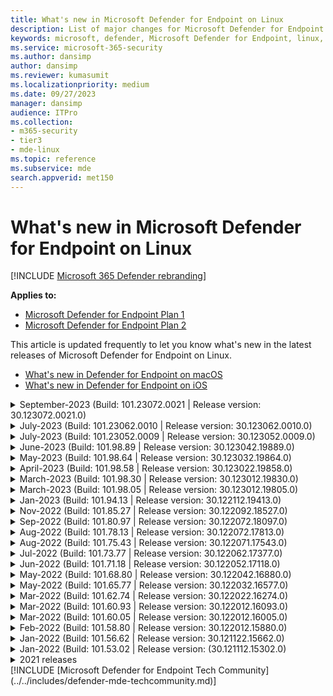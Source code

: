```yaml
---
title: What's new in Microsoft Defender for Endpoint on Linux
description: List of major changes for Microsoft Defender for Endpoint on Linux.
keywords: microsoft, defender, Microsoft Defender for Endpoint, linux, whatsnew, release
ms.service: microsoft-365-security
ms.author: dansimp
author: dansimp
ms.reviewer: kumasumit
ms.localizationpriority: medium
ms.date: 09/27/2023
manager: dansimp
audience: ITPro
ms.collection:
- m365-security
- tier3
- mde-linux
ms.topic: reference
ms.subservice: mde
search.appverid: met150
---
```


# What's new in Microsoft Defender for Endpoint on Linux

[!INCLUDE [Microsoft 365 Defender rebranding](../../includes/microsoft-defender.md)]

**Applies to:**

- [Microsoft Defender for Endpoint Plan 1](https://go.microsoft.com/fwlink/p/?linkid=2154037)
- [Microsoft Defender for Endpoint Plan 2](https://go.microsoft.com/fwlink/p/?linkid=2154037)

This article is updated frequently to let you know what's new in the latest releases of Microsoft Defender for Endpoint on Linux.

- [What's new in Defender for Endpoint on macOS](mac-whatsnew.md)
- [What's new in Defender for Endpoint on iOS](ios-whatsnew.md)

<details>
	<summary> September-2023 (Build: 101.23072.0021 | Release version: 30.123072.0021.0)</summary>

## September-2023 Build: 101.23072.0021 | Release version: 30.123072.0021.0

&ensp;Released: **September 11,2023**<br/>
&ensp;Published: **September 11,2023**<br/>
&ensp;Build: **101.23072.0021**<br/>
&ensp;Release version: **30.123072.0021.0**<br/>
&ensp;Engine version: **1.1.20100.7**<br/>
&ensp;Signature version: **1.385.1648.0**<br/>

**What's new**

- There are multiple fixes and new changes in this release
	- In mde_installer.sh v0.6.3, users can use the `--channel` argument to provide the channel of the configured repository during cleanup. For example, `sudo ./mde_installer --clean --channel prod`
	- The Network Extension can now be reset by administrators using `mdatp network-protection reset`.
	- Other performance improvements
	- Bug Fixes

**Known issues**

- While upgrading from mdatp version `101.75.43` or `101.78.13`, you might encounter a kernel hang. Run the following commands before attempting to upgrade to version `101.98.05`. For more information, see [System hang due to blocked tasks in fanotify code](https://access.redhat.com/solutions/2838901).

There are two ways to mitigate this upgrade issue:

1. Use your package manager to uninstall the `101.75.43` or `101.78.13` mdatp version.

Example:
```bash
sudo apt purge mdatp
sudo apt-get install mdatp
```

2. As an alternative you can follow the instructions to [uninstall](/microsoft-365/security/defender-endpoint/linux-resources#uninstall), then [install](/microsoft-365/security/defender-endpoint/linux-install-manually#application-installation) the latest version of the package.

If you don't want to uninstall mdatp, you can disable rtp and mdatp in sequence before upgrading.
Some customers (<1%) experience issues with this method.

 ```bash
sudo mdatp config real-time-protection --value=disabled
sudo systemctl disable mdatp
```
</details>

<details>
	<summary> July-2023 (Build: 101.23062.0010 | Release version: 30.123062.0010.0)</summary>

## July-2023 Build: 101.23062.0010 | Release version: 30.123062.0010.0

&ensp;Released: **July 26,2023**<br/>
&ensp;Published: **July 26,2023**<br/>
&ensp;Build: **101.23062.0010**<br/>
&ensp;Release version: **30.123062.0010.0**<br/>
&ensp;Engine version: **1.1.20100.7**<br/>
&ensp;Signature version: **1.385.1648.0**<br/>

**What's new**

- There are multiple fixes and new changes in this release
	- If a proxy is set for Defender for Endpoint, then it's visible in the `mdatp health` command output
	- With this release we provided two options in mdatp diagnostic hot-event-sources:
        1. Files
        2. Executables
	- Network Protection: Connections that are blocked by Network Protection and have the block overridden by users are now correctly reported to Microsoft 365 Defender
	- Improved logging in Network Protection block and audit events for debugging
- Other fixes and improvements
    - From this version, enforcementLevel are in passive mode by default giving admins more control over where they want 'RTP on' within their estate
    - This change only applies to fresh MDE deployments, for example, servers where Defender for Endpoint is being deployed for the first time. In update scenarios, servers that have Defender for Endpoint deployed with RTP ON, continue operating with RTP ON even post update to version 101.23062.0010

- Bug Fixes
    - RPM database corruption issue in Defender Vulnerability Management baseline has been fixed
- Other performance improvements

**Known issues**

- While upgrading from mdatp version `101.75.43` or `101.78.13`, you might encounter a kernel hang. Run the following commands before attempting to upgrade to version `101.98.05`. For more information, see [System hang due to blocked tasks in fanotify code](https://access.redhat.com/solutions/2838901).

There are two ways to mitigate this upgrade issue:

1. Use your package manager to uninstall the `101.75.43` or `101.78.13` mdatp version.

Example:
```bash
sudo apt purge mdatp
sudo apt-get install mdatp
```

2. As an alternative you can follow the instructions to [uninstall](/microsoft-365/security/defender-endpoint/linux-resources#uninstall), then [install](/microsoft-365/security/defender-endpoint/linux-install-manually#application-installation) the latest version of the package.

If you don't want to uninstall mdatp, you can disable rtp and mdatp in sequence before upgrading.
Some customers (<1%) experience issues with this method.

 ```bash
sudo mdatp config real-time-protection --value=disabled
sudo systemctl disable mdatp
```
</details>

<details>
	<summary> July-2023 (Build: 101.23052.0009 | Release version: 30.123052.0009.0)</summary>

## July-2023 Build: 101.23052.0009 | Release version: 30.123052.0009.0

&ensp;Released: **July 10,2023**<br/>
&ensp;Published: **July 10,2023**<br/>
&ensp;Build: **101.23052.0009**<br/>
&ensp;Release version: **30.123052.0009.0**<br/>
&ensp;Engine version: **1.1.20100.7**<br/>
&ensp;Signature version: **1.385.1648.0**<br/>

**What's new**

- There are multiple fixes and new changes in this release
  	- The build version schema is updated from this release. While the major version number remains same as 101, the minor version number now has five digits followed by four digit patch number that is, `101.xxxxx.yyy`
  	- Improved Network Protection memory consumption under stress
 	- Updated the engine version to `1.1.20300.5` and signature version to `1.391.2837.0`.
	- Bug fixes.

**Known issues**

- While upgrading from mdatp version `101.75.43` or `101.78.13`, you might encounter a kernel hang. Run the following commands before attempting to upgrade to version `101.98.05`. For more information, see [System hang due to blocked tasks in fanotify code](https://access.redhat.com/solutions/2838901).

There are two ways to mitigate this upgrade issue:

1. Use your package manager to uninstall the `101.75.43` or `101.78.13` mdatp version.

Example:
```bash
sudo apt purge mdatp
sudo apt-get install mdatp
```

2. As an alternative you can follow the instructions to [uninstall](/microsoft-365/security/defender-endpoint/linux-resources#uninstall), then [install](/microsoft-365/security/defender-endpoint/linux-install-manually#application-installation) the latest version of the package.

If you don't want to uninstall mdatp, you can disable rtp and mdatp in sequence before upgrading.
Some customers (<1%) experience issues with this method.

 ```bash
sudo mdatp config real-time-protection --value=disabled
sudo systemctl disable mdatp
```
</details>

<details>
	<summary> June-2023 (Build: 101.98.89 | Release version: 30.123042.19889.0)</summary>

## June-2023 Build: 101.98.89 | Release version: 30.123042.19889.0

&ensp;Released: **June 12,2023**<br/>
&ensp;Published: **June 12, 2023**<br/>
&ensp;Build: **101.98.89**<br/>
&ensp;Release version: **30.123042.19889.0**<br/>
&ensp;Engine version: **1.1.20100.7**<br/>
&ensp;Signature version: **1.385.1648.0**<br/>

**What's new**

- There are multiple fixes and new changes in this release 
	- Improved Network Protection Proxy handling.
	- In Passive mode, Defender for Endpoint no longer scans when Definition update happens.
	- Devices continue to be protected even after Defender for Endpoint agent has expired. We recommend upgrading the Defender for Endpoint Linux agent to the latest available version to receive bug fixes, features and performance improvements.
	- Removed semanage package dependency.
	- Engine Update to `1.1.20100.7` and Signatures Ver: `1.385.1648.0`.
	- Bug fixes.

**Known issues**

- While upgrading from mdatp version `101.75.43` or `101.78.13`, you might encounter a kernel hang. Run the following commands before attempting to upgrade to version `101.98.05`. For more information, see [System hang due to blocked tasks in fanotify code](https://access.redhat.com/solutions/2838901).

There are two ways to mitigate this upgrade issue:

1. Use your package manager to uninstall the `101.75.43` or `101.78.13` mdatp version.

Example:
```bash
sudo apt purge mdatp
sudo apt-get install mdatp
```

2. As an alternative you can follow the instructions to [uninstall](/microsoft-365/security/defender-endpoint/linux-resources#uninstall), then [install](/microsoft-365/security/defender-endpoint/linux-install-manually#application-installation) the latest version of the package.

If you don't want to uninstall mdatp, you can disable rtp and mdatp in sequence before upgrading. 
Some customers (<1%) experience issues with this method. 

 ```bash
sudo mdatp config real-time-protection --value=disabled
sudo systemctl disable mdatp
```
</details>

<details>
	<summary> May-2023 (Build: 101.98.64 | Release version: 30.123032.19864.0)</summary>

## May-2023 Build: 101.98.64 | Release version: 30.123032.19864.0

&ensp;Released: **May 3,2023**<br/>
&ensp;Published: **May 3, 2023**<br/>
&ensp;Build: **101.98.64**<br/>
&ensp;Release version: **30.123032.19864.0**<br/>
&ensp;Engine version: **1.1.20100.6**<br/>
&ensp;Signature version: **1.385.68.0**<br/>

**What's new**

- There are multiple fixes and new changes in this release 
	- Health message improvements to capture details about auditd failures.
	- Improvements to handle augenrules, which was causing installation failure.
	- Periodic memory cleanup in engine process.
	- Fix for memory issue in mdatp audisp plugin.
	- Handled missing plugin directory path during installation.
	- When conflicting application is using blocking fanotify, with default configuration mdatp health shows unhealthy. This is now fixed.
	- Support for ICMP traffic inspection in BM.
	- Engine Update to `1.1.20100.6` and Signatures Ver: `1.385.68.0`.
	- Bug fixes.

**Known issues**

- While upgrading from mdatp version `101.75.43` or `101.78.13`, you might encounter a kernel hang. Run the following commands before attempting to upgrade to version `101.98.05`. For more information, see [System hang due to blocked tasks in fanotify code](https://access.redhat.com/solutions/2838901).

There are two ways to mitigate this upgrade issue:

1. Use your package manager to uninstall the `101.75.43` or `101.78.13` mdatp version.

Example:
```bash
sudo apt purge mdatp
sudo apt-get install mdatp
```

2. As an alternative you can follow the instructions to [uninstall](/microsoft-365/security/defender-endpoint/linux-resources#uninstall), then [install](/microsoft-365/security/defender-endpoint/linux-install-manually#application-installation) the latest version of the package.

If you don't want to uninstall mdatp, you can disable rtp and mdatp in sequence before upgrading. 
Caution: Some customers (<1%) experience issues with this method. 

 ```bash
sudo mdatp config real-time-protection --value=disabled
sudo systemctl disable mdatp
```
</details>

<details>
	<summary> April-2023 (Build: 101.98.58 | Release version: 30.123022.19858.0)</summary>

## April-2023 Build: 101.98.58 | Release version: 30.123022.19858.0

&ensp;Released: **April 20,2023**<br/>
&ensp;Published: **April 20, 2023**<br/>
&ensp;Build: **101.98.58**<br/>
&ensp;Release version: **30.123022.19858.0**<br/>
&ensp;Engine version: **1.1.20000.2**<br/>
&ensp;Signature version: **1.381.3067.0**<br/>

**What's new**

- There are multiple fixes and new changes in this release 
	- Logging and error reporting improvements for auditd.
	- Handle failure in reload of auditd configuration.
	- Handling for empty auditd rule files during MDE install.
	- Engine Update to `1.1.20000.2` and Signatures Ver: `1.381.3067.0`.
	- Addressed a health issue in mdatp that occurs due to selinux denials.
	- Bug fixes.

**Known issues**

- While upgrading mdatp to version `101.94.13` or later, you may notice that health is false, with health_issues as "no active supplementary event provider". This may happen due to misconfigured/conflicting auditd rules on existing machines. To mitigate the issue, the auditd rules on the existing machines need to be fixed. The following commands can help you to identify such auditd rules (commands need to be run as super user). Take a backup of following file: /etc/audit/rules.d/audit.rules as these steps are only to identify failures.

```bash
echo -c >> /etc/audit/rules.d/audit.rules
augenrules --load
```

- While upgrading from mdatp version `101.75.43` or `101.78.13`, you could encounter a kernel hang. Run the following commands before attempting to upgrade to version `101.98.05`. For more information, see [System hang due to blocked tasks in fanotify code](https://access.redhat.com/solutions/2838901).

There are two ways to mitigate this upgrade issue:

1. Use your package manager to uninstall the `101.75.43` or `101.78.13` mdatp version.
	
Example:
```bash
sudo apt purge mdatp
sudo apt-get install mdatp
```
	
2. As an alternative you can follow the instructions to [uninstall](/microsoft-365/security/defender-endpoint/linux-resources#uninstall), then [install](/microsoft-365/security/defender-endpoint/linux-install-manually#application-installation) the latest version of the package.

If you don't want to uninstall mdatp, you can disable rtp and mdatp in sequence before upgrading. 
Caution: Some customers (<1%) experience issues with this method. 

 ```bash
sudo mdatp config real-time-protection --value=disabled
sudo systemctl disable mdatp
```
</details>

<details>
	<summary> March-2023 (Build: 101.98.30 | Release version: 30.123012.19830.0)</summary>

## March-2023 Build: 101.98.30 | Release version: 30.123012.19830.0

&ensp;Released: **March , 20,2023**<br/>
&ensp;Published: **March 20, 2023**<br/>
&ensp;Build: **101.98.30**<br/>
&ensp;Release version: **30.123012.19830.0**<br/>
&ensp;Engine version: **1.1.19900.2**<br/>
&ensp;Signature version: **1.379.1299.0**<br/>
	
**What's new**
- This new release is build over March 2023 release (`101.98.05``) with a fix for Live response commands failing for one of our customers. There's no change for other customers and upgrade is optional. 
	
**Known issues**

- With mdatp version 101.98.30 you might see a health false issue in some of the cases, because SELinux rules aren't defined for certain scenarios. The health warning could look something like this:

*found SELinux denials within last one day. If the MDATP is recently installed, clear the existing audit logs or wait for a day for this issue to autoresolve. Use command: \"sudo ausearch -i -c 'mdatp_audisp_pl' | grep \"type=AVC\" | grep \" denied\" to find details*

The issue could be mitigated by running the following commands.

```
sudo ausearch -c 'mdatp_audisp_pl' --raw | sudo audit2allow -M my-mdatpaudisppl_v1
sudo semodule -i my-mdatpaudisppl_v1.pp
```

Here, my-mdatpaudisppl_v1 represents the policy module name. After you run the commands, either wait for 24 hours or clear/archive the audit logs. The audit logs could be archived by running the following command

```
sudo service auditd stop
sudo systemctl stop mdatp
cd /var/log/audit
sudo gzip audit.*
sudo service auditd start
sudo systemctl start mdatp
mdatp health
```

In case the issue reappears with some different denials. We need to run the mitigation again with a different module name (for example, my-mdatpaudisppl_v2).

</details>

<details>
	<summary> March-2023 (Build: 101.98.05 | Release version: 30.123012.19805.0)</summary>

## March-2023 (Build: 101.98.05 | Release version: 30.123012.19805.0)

&ensp;Released: **March , 08,2023**<br/>
&ensp;Published: **March 08, 2023**<br/>
&ensp;Build: **101.98.05**<br/>
&ensp;Release version: **30.123012.19805.0**<br/>
&ensp;Engine version: **1.1.19900.2**<br/>
&ensp;Signature version: **1.379.1299.0**<br/>

**What's new**

- There are multiple fixes and new changes in this release 
	- Improved Data Completeness for Network Connection events.
	- Improved Data Collection capabilities for file ownership/permissions changes
	- seManage in part of the package, to that seLinux policies can be configured in different distro (fixed).
	- Bug fix 
		- Improved enterprise daemon stability.
		- AuditD stop path clean-up: 
		- Improve the stability of mdatp stop flow.
	- Added new field to wdavstate to keep track of platform update time.
	- Stability improvements to parsing Defender for Endpoint onboarding blob.
	- Scan doesn't proceed if a valid license isn't present (fixed)
	- Added performance tracing option to xPlatClientAnalyzer, with tracing enabled mdatp process dumps the flow in all_process.zip file that can be used for analysis of performance issues.
	- Added support in Defender for Endpoint for the following RHEL-6 kernel versions:
		- `2.6.32-754.43.1.el6.x86_64`
		- `2.6.32-754.49.1.el6.x86_64`
	- Other fixes
	
**Known issues**

- While upgrading mdatp to version 101.94.13, you may notice that health is false, with health_issues as "no active supplementary event provider". This may happen due to misconfigured/conflicting auditd rules on existing machines. To mitigate the issue, the auditd rules on the existing machines need to be fixed. The following steps can help you to identify such auditd rules (these commands need to be run as super user). Make sure to back up following file: `/etc/audit/rules.d/audit.rules`` as these steps are only to identify failures.


```bash
echo -c >> /etc/audit/rules.d/audit.rules
augenrules --load
```

- While upgrading from mdatp version `101.75.43` or `101.78.13`, you might encounter a kernel hang. Run the following commands before attempting to upgrade to version `101.98.05`. For more information, see [System hang due to blocked tasks in fanotify code](https://access.redhat.com/solutions/2838901)

There are two ways to mitigate the problem in upgrading.

Use your package manager to uninstall the `101.75.43` or `101.78.13` mdatp version.
Example:
```bash
sudo apt purge mdatp
sudo apt-get install mdatp
```
	
As an alternative, you can follow the instructions to [uninstall](/microsoft-365/security/defender-endpoint/linux-resources#uninstall), then [install](/microsoft-365/security/defender-endpoint/linux-install-manually#application-installation) the latest version of the package.

In case you don't want to uninstall mdatp you can disable rtp and mdatp in sequence before upgrade. 
Caution: Some customers(<1%) are experiencing issues with this method. 

 ```bash
sudo mdatp config real-time-protection --value=disabled
sudo systemctl disable mdatp
```
</details>

	
<details>
  <summary>Jan-2023 (Build: 101.94.13 | Release version: 30.122112.19413.0)</summary>

## Jan-2023 (Build: 101.94.13 | Release version: 30.122112.19413.0)

&ensp;Released: **January 10, 2023**<br/>
&ensp;Published: **January 10, 2023**<br/>
&ensp;Build: **101.94.13**<br/>
&ensp;Release version: **30.122112.19413.0**<br/>
&ensp;Engine version: **1.1.19700.3**<br/>
&ensp;Signature version: **1.377.550.0**<br/>

**What's new**

- There are multiple fixes and new changes in this release
  - Skip quarantine of threats in passive mode by default.
  - New config, nonExecMountPolicy, can now be used to specify behavior of RTP on mount point marked as noexec.
  - New config, unmonitoredFilesystems, can be used to unmonitor certain filesystems.
  - Improved performance under high load and in speed test scenarios.
  - Fixes an issue with accessing SMB shares behind Cisco AnyConnect VPN connections.
  - Fixes an issue with Network Protection and SMB.
  - lttng performance tracing support.
  - TVM, eBPF, auditd, telemetry and mdatp cli improvements.
  - mdatp health now reports behavior_monitoring
  - Other fixes.

**Known issues**

- While upgrading mdatp to version `101.94.13`, you may notice that health is false, with health_issues as "no active supplementary event provider". This may happen due to misconfigured/conflicting auditd rules on existing machines. To mitigate the issue, the auditd rules on the existing machines need to be fixed. The following steps can help you to identify such auditd rules (these commands need to be run as super user). Take a backup of following file: `/etc/audit/rules.d/audit.rules` as these steps are only to identify failures.

```bash
echo -c >> /etc/audit/rules.d/audit.rules
augenrules --load
```

- While upgrading from mdatp version `101.75.43` or `101.78.13`, you might encounter a kernel hang. Run the following commands before attempting to upgrade to version 101.94.13. For more information, see [System hang due to blocked tasks in fanotify code](https://access.redhat.com/solutions/2838901)

There are two ways to mitigate the problem in upgrading.

Use your package manager to uninstall the `101.75.43` or `101.78.13` mdatp version.

Example:

```bash
sudo apt purge mdatp
sudo apt-get install mdatp
```

As an alternative to the above, you can follow the instructions to [uninstall](/microsoft-365/security/defender-endpoint/linux-resources#uninstall), then [install](/microsoft-365/security/defender-endpoint/linux-install-manually#application-installation) the latest version of the package.

In case you don't want to uninstall mdatp you can disable rtp and mdatp in sequence before upgrade.
Caution: Some customers(<1%) are experiencing issues with this method.

 ```bash
sudo mdatp config real-time-protection --value=disabled
sudo systemctl disable mdatp
```

</details>

<details>
  <summary>Nov-2022 (Build: 101.85.27 | Release version: 30.122092.18527.0)</summary>

## Nov-2022 (Build: 101.85.27 | Release version: 30.122092.18527.0)

&ensp;Released: **November 02, 2022**<br/>
&ensp;Published: **November 02, 2022**<br/>
&ensp;Build: **101.85.27**<br/>
&ensp;Release version: **30.122092.18527.0**<br/>
&ensp;Engine version: **1.1.19500.2**<br/>
&ensp;Signature version: **1.371.1369.0**<br/>

**What's new**

- There are multiple fixes and new changes in this release
  - V2 engine is default with this release and V1 engine bits are removed for enhanced security.
  - V2 engine support configuration path for AV definitions. (mdatp definition set path)
  - Removed external packages dependencies from MDE package. Removed dependencies are libatomic1, libselinux, libseccomp, libfuse, and libuuid
  - In case crash collection is disabled by configuration, crash monitoring process isn't launched.
  - Performance fixes to optimally use system events for AV capabilities.
  - Stability improvement when restarting mdatp and load epsext issues.
  - Other fixes

**Known issues**

- While upgrading from mdatp version `101.75.43` or `101.78.13`, you might encounter a kernel hang. Run the following commands before attempting to upgrade to version 101.85.21. For more information, see [System hang due to blocked tasks in fanotify code](https://access.redhat.com/solutions/2838901)

There are two ways to mitigate the problem in upgrading.

Use your package manager to uninstall the `101.75.43` or `101.78.13` mdatp version.

Example:

```bash
sudo apt purge mdatp
sudo apt-get install mdatp
```

As an alternative approach, follow the instructions to [uninstall](/microsoft-365/security/defender-endpoint/linux-resources#uninstall), then [install](/microsoft-365/security/defender-endpoint/linux-install-manually#application-installation) the latest version of the package.

In case you don't want to uninstall mdatp you can disable rtp and mdatp in sequence before upgrade.
Caution: Some customers(<1%) are experiencing issues with this method.

 ```bash
sudo mdatp config real-time-protection --value=disabled
sudo systemctl disable mdatp
```

</details>

<details>
  <summary>Sep-2022 (Build: 101.80.97 | Release version: 30.122072.18097.0)</summary>

## Sep-2022 (Build: 101.80.97 | Release version: 30.122072.18097.0)

&ensp;Released: **September 14, 2022**<br/>
&ensp;Published: **September 14, 2022**<br/>
&ensp;Build: **101.80.97**<br/>
&ensp;Release version: **30.122072.18097.0**<br/>
&ensp;Engine version: **1.1.19300.3**<br/>
&ensp;Signature version: **1.369.395.0**<br/>

**What's new**

- Fixes a kernel hang observed on select customer workloads running mdatp version `101.75.43`. After RCA, this was attributed to a race condition while releasing the ownership of a sensor file descriptor. The race condition was exposed due to a recent product change in the shutdown path. Customers on newer Kernel versions (5.1+) aren't impacted by this issue. For more information, see [System hang due to blocked tasks in fanotify code](https://access.redhat.com/solutions/2838901).

**Known issues**

- When upgrading from mdatp version `101.75.43` or `101.78.13`, you might encounter a kernel hang. Run the following commands before attempting to upgrade to version `101.80.97`. This action should prevent the issue from occurring.

```
sudo mdatp config real-time-protection --value=disabled
sudo systemctl disable mdatp
```

After executing the commands, use your package manager to perform the upgrade.

As an alternative approach, follow the instructions to [uninstall](/microsoft-365/security/defender-endpoint/linux-resources#uninstall), then [install](/microsoft-365/security/defender-endpoint/linux-install-manually#application-installation) the latest version of the package.
</br>

<br/><br/>
</details>

<details>
   <summary>Aug-2022 (Build: 101.78.13 | Release version: 30.122072.17813.0)</summary>

## Aug-2022 (Build: 101.78.13 | Release version: 30.122072.17813.0)

 &ensp;Released: **August 24, 2022**<br/>
 &ensp;Published: **August 24, 2022**<br/>
 &ensp;Build: **101.78.13**<br/>
 &ensp;Release version: **30.122072.17813.0**<br/>
 &ensp;Engine version: **1.1.19300.3**<br/>
 &ensp;Signature version: **1.369.395.0**<br/>

 **What's new**

 - Rolled back due to reliability issues

 </br>

 <br/><br/>
 </details>

<details>
  <summary>Aug-2022 (Build: 101.75.43 | Release version: 30.122071.17543.0)</summary>

## Aug-2022 (Build: 101.75.43 | Release version: 30.122071.17543.0)

&ensp;Released: **August 2, 2022**<br/>
&ensp;Published: **August 2, 2022**<br/>
&ensp;Build: **101.75.43**<br/>
&ensp;Release version: **30.122071.17543.0**<br/>
&ensp;Engine version: **1.1.19300.3**<br/>
&ensp;Signature version: **1.369.395.0**<br/>

**What's new**

- Added support for Red Hat Enterprise Linux version 9.0
- Added a new field in the output of `mdatp health` that can be used to query the enforcement level of the network protection feature. The new field is called `network_protection_enforcement_level` and can take one of the following values: `audit`, `block`, or `disabled`.
- Addressed a product bug where multiple detections of the same content could lead to duplicate entries in the threat history
- Addressed an issue where one of the processes spawned by the product (`mdatp_audisp_plugin`) was sometimes not properly terminated when the service was stopped
- Other bug fixes
</br>

<br/><br/>
</details>

<details>
  <summary>Jul-2022 (Build: 101.73.77 | Release version: 30.122062.17377.0)</summary>

## Jul-2022 (Build: 101.73.77 | Release version: 30.122062.17377.0)

&ensp;Released: **July 21, 2022**<br/>
&ensp;Published: **July 21, 2022**<br/>
&ensp;Build: **101.73.77**<br/>
&ensp;Release version: **30.122062.17377.0**<br/>
&ensp;Engine version: **1.1.19200.3**<br/>
&ensp;Signature version: **1.367.1011.0**<br/>

**What's new**

- Added an option to [configure file hash computation](linux-preferences.md#configure-file-hash-computation-feature)
- From this build onwards, the product has the new anti-malware engine by default
- Performance improvements for file copy operations
- Bug fixes
</br>

<br/><br/>
</details>

<details>
  <summary>Jun-2022 (Build: 101.71.18 | Release version: 30.122052.17118.0)</summary>

&ensp;Released: **June 24, 2022**<br/>
&ensp;Published: **June 24, 2022**<br/>
&ensp;Build: **101.71.18**<br/>
&ensp;Release version: **30.122052.17118.0**<br/>

**What's new**

- Fix to support definitions storage in nonstandard locations (outside of /var) for v2 definition updates
- Fixed an issue in the product sensor used on RHEL 6 that could lead to an OS hang
- `mdatp connectivity test` was extended with an extra URL that the product requires to function correctly. The new URL is [https://go.microsoft.com/fwlink/?linkid=2144709](https://go.microsoft.com/fwlink/?linkid=2144709).
- Up until now, the product log level wasn't persisted between product restarts. Beginning with this version, there's a new command-line tool switch that persists the log level. The new command is `mdatp log level persist --level <level>`.
- Removed the dependency on `python` from the product installation package
- Performance improvements for file copy operations and processing of network events originating from `auditd`
- Bug fixes
</br>

<br/><br/>
</details>

<details>
  <summary>May-2022 (Build: 101.68.80 | Release version: 30.122042.16880.0)</summary>

## May-2022 (Build: 101.68.80 | Release version: 30.122042.16880.0)

&ensp;Released: **May 23, 2022**<br/>
&ensp;Published: **May 23, 2022**<br/>
&ensp;Build: **101.68.80**<br/>
&ensp;Release version: **30.122042.16880.0**<br/>

**What's new**

- Added support for kernel version `2.6.32-754.47.1.el6.x86_64` when running on RHEL 6
- On RHEL 6, product can now be installed on devices running Unbreakable Enterprise Kernel (UEK)
- Fixed an issue where the process name was sometimes incorrectly displayed as `unknown` when running `mdatp diagnostic real-time-protection-statistics`
- Fixed a bug where the product sometimes was incorrectly detecting files inside the quarantine folder
- Fixed an issue where the `mdatp` command-line tool wasn't working when `/opt` was mounted as a soft-link
- Performance improvements & bug fixes
</br>

<br/><br/>
</details>

<details>
<summary>May-2022 (Build: 101.65.77 | Release version: 30.122032.16577.0)</summary>

## May-2022 (Build: 101.65.77 | Release version: 30.122032.16577.0)

&ensp;Released: **May 2, 2022**<br/>
&ensp;Published: **May 2, 2022**<br/>
&ensp;Build: **101.65.77**<br/>
&ensp;Release version: **30.122032.16577.0**<br/>

**What's new**

- Improved the `conflicting_applications` field in `mdatp health` to show only the most recent 10 processes and also to include the process names. This makes it easier to identify which processes are potentially conflicting with Microsoft Defender for Endpoint for Linux.
- Bug fixes

<br/><br/>
</details><details>
<summary>Mar-2022 (Build: 101.62.74 | Release version: 30.122022.16274.0)</summary>

&ensp;Released: **Mar 24, 2022**<br/>
&ensp;Published: **Mar 24, 2022**<br/>
&ensp;Build: **101.62.74**<br/>
&ensp;Release version: **30.122022.16274.0**<br/>

**What's new**

- Addressed an issue where the product would incorrectly block access to files greater than 2 GB in size when running on older kernel versions
- Bug fixes

<br/><br/>
</details><details>
<summary>Mar-2022 (Build: 101.60.93 | Release version: 30.122012.16093.0)</summary>

## Mar-2022 (Build: 101.60.93 | Release version: 30.122012.16093.0)

&ensp;Released: **Mar 9, 2022**<br/>
&ensp;Published: **Mar 9, 2022**<br/>
&ensp;Build: **101.60.93**<br/>
&ensp;Release version: **30.122012.16093.0**<br/>

**What's new**

- This version contains a security update for [CVE-2022-23278](https://msrc-blog.microsoft.com/2022/03/08/guidance-for-cve-2022-23278-spoofing-in-microsoft-defender-for-endpoint/)

<br/><br/>
</details><details>
<summary>Mar-2022 (Build: 101.60.05 | Release version: 30.122012.16005.0)</summary>

&ensp;Released: **Mar 3, 2022**<br/>
&ensp;Published: **Mar 3, 2022**<br/>
&ensp;Build: **101.60.05**<br/>
&ensp;Release version: **30.122012.16005.0**<br/>

**What's new**

- Added support for kernel version 2.6.32-754.43.1.el6.x86_64 for RHEL 6.10
- Bug fixes

<br/><br/>
</details><details>
<summary>Feb-2022 (Build: 101.58.80 | Release version: 30.122012.15880.0)</summary>

## Feb-2022 (Build: 101.58.80 | Release version: 30.122012.15880.0)

&ensp;Released: **Feb 20, 2022**<br/>
&ensp;Published: **Feb 20, 2022**<br/>
&ensp;Build: **101.58.80**<br/>
&ensp;Release version: **30.122012.15880.0**<br/>

**What's new**

- The command-line tool now supports restoring quarantined files to a location other than the one where the file was originally detected. This can be done through `mdatp threat quarantine restore --id [threat-id] --path [destination-folder]`.
- Beginning with this version, network protection for Linux can be evaluated on demand
- Bug fixes

<br/><br/>
</details><details>
<summary>Jan-2022 (Build: 101.56.62 | Release version: 30.121122.15662.0)</summary>

## Jan-2022 (Build: 101.56.62 | Release version: 30.121122.15662.0)

&ensp;Released: **Jan 26, 2022**<br/>
&ensp;Published: **Jan 26, 2022**<br/>
&ensp;Build: **101.56.62**<br/>
&ensp;Release version: **30.121122.15662.0**<br/>

**What's new**

- Fixed a product crash introduced in 101.53.02 and that has impacted multiple customers

<br/><br/>
</details><details>
<summary>Jan-2022 (Build: 101.53.02 | Release version: (30.121112.15302.0)</summary>

&ensp;Released: **Jan 8, 2022**<br/>
&ensp;Published: **Jan 8, 2022**<br/>
&ensp;Build: **101.53.02**<br/>
&ensp;Release version: **30.121112.15302.0**<br/>

**What's new**

- Performance improvements & bug fixes

</details>

<details><summary> 2021 releases</summary>
  <details><summary>(Build: 101.52.57 | Release version: 30.121092.15257.0)</summary>

  <p><b>
  Build: 101.52.57 <br>
  Release version: 30.121092.15257.0</b></p>

  <p><b> What's new </b></p>

   - Added a capability to detect vulnerable log4j jars in use by Java applications. The machine is periodically inspected for running Java processes with loaded log4j jars. The information is reported to the Microsoft Defender for Endpoint backend and is exposed in the Vulnerability Management area of the portal.

   </details>

  <details><summary>(Build: 101.47.76  | Release version: 30.121092.14776.0)</summary>

  <p><b>
  Build: 101.47.76 <br>
  Release version: 30.121092.14776.0</b></p>

  <p><b>What's new</b></p>

   - Added a new switch to the command-line tool to control whether archives are scanned during on-demand scans. This can be configured through mdatp config scan-archives --value [enabled/disabled]. By default, this setting is set to enabled.

   - Bug fixes

   </details>

   <details><summary>(Build: 101.45.13 | Release version: 30.121082.14513.0)</summary>

  <p>
  Build: <b>101.45.13 </b>  <br>
  Release version:<b> 30.121082.14513.0 </b></p>

  <p><b>What's new</b></p>

  - Beginning with this version, we're bringing Microsoft Defender for Endpoint support to the following distros:

    - RHEL6.7-6.10 and CentOS6.7-6.10 versions.
    - Amazon Linux 2
    - Fedora 33 or higher

  - Bug fixes

   </details>

   <details><summary>(Build: 101.45.00 | Release version: 30.121072.14500.0)</summary>

   <p>
   Build:<b> 101.45.00</b> <br>
   Release version: <b>30.121072.14500.0</b></p>

   <p><b>What's new</b></p>

  - Added new switches to the command-line tool:
    - Control degree of parallelism for on-demand scans. This can be configured through `mdatp config maximum-on-demand-scan-threads --value [number-between-1-and-64]`. By default, a degree of parallelism of `2` is used.
    - Control whether scans after security intelligence updates are enabled or disabled. This can be configured through `mdatp config scan-after-definition-update --value [enabled/disabled]`. By default, this setting is set to `enabled`.
  - Changing the product log level now requires elevation
  - Bug fixes

   </details>

   <details><summary>(Build: 101.39.98 | Release version: 30.121062.13998.0)</summary>

   <p>
   Build: <b>101.39.98 </b><br>
   Release version: <b>30.121062.13998.0</b></p>

   <p><b>What's new</b></p>

  - Performance improvements & bug fixes

   </details>

   <details><summary>(Build: 101.34.27 | Release version: 30.121052.13427.0)</summary>

   <p>
   Build:<b> 101.34.27</b> <br>
   Release version: <b>30.121052.13427.0</b></p>

   <p><b>What's new</b></p>

   - Performance improvements & bug fixes

   </details>

   <details><summary>(Build: 101.29.64 | Release version: 30.121042.12964.0)</summary>

   <p>
   Build:<b> 101.29.64 </b><br>
   Release version:<b> 30.121042.12964.0</b></p>

   <p><b>What's new</b></p>

   - Beginning with this version, threats detected during on-demand antivirus scans triggered through the command-line client are automatically remediated. Threats detected during scans triggered through the user interface still require manual action.
   - `mdatp diagnostic real-time-protection-statistics` now supports two more switches:
     - `--sort`: sorts the output descending by total number of files scanned
     - `--top N`: displays the top N results (only works if `--sort` is also specified)
   - Performance improvements & bug fixes

   </details>

   <details><summary>(Build: 101.25.72 | Release version: 30.121022.12563.0)</summary>

   <p>
   Build:<b> 101.25.72</b> <br>
   Release version: <b>30.121022.12563.0</b></p>

   <p><b>What's new</b></p>

   - Microsoft Defender for Endpoint on Linux is now available in preview for US Government customers. For more information, see [Microsoft Defender for Endpoint for US Government customers](gov.md).
   - Fixed an issue where usage of Microsoft Defender for Endpoint on Linux on systems with FUSE filesystems was leading to OS hang
   - Performance improvements & other bug fixes

   </details>

   <details><summary>(Build: 101.25.63 | Release version: 30.121022.12563.0)</summary>

   <p>
   Build:<b> 101.25.63</b> <br>
   Release version: <b>30.121022.12563.0</b></p>

   <p><b>What's new</b></p>

   - Performance improvements & bug fixes

   </details>

   <details><summary>(Build: 101.23.64 | Release version: 30.121021.12364.0)</summary>

   <p>
   Build:<b> 101.23.64 </b><br>
   Release version: 30.121021.12364.0</b></p>

   <p><b>What's new</b></p>

   - Performance improvement for the situation where an entire mount point is added to the antivirus exclusion list. Prior to this version, the product processed file activity originating from the mount point. Beginning with this version, file activity for excluded mount points is suppressed, leading to better product performance
   - Added a new option to the command-line tool to view information about the last on-demand scan. To view information about the last on-demand scan, run `mdatp health --details antivirus`
   - Other performance improvements & bug fixes

   </details>

   <details><summary>(Build: 101.18.53)</summary>

  <p>
  Build:<b> 101.18.53 </b><br>

  <p>What's new</b></p>

   - EDR for Linux is now [generally available](https://techcommunity.microsoft.com/t5/microsoft-defender-for-endpoint/edr-for-linux-is-now-is-generally-available/ba-p/2048539)
   - Added a new command-line switch (`--ignore-exclusions`) to ignore AV exclusions during custom scans (`mdatp scan custom`)
   - Extended `mdatp diagnostic create` with a new parameter (`--path [directory]`) that allows the diagnostic logs to be saved to a different directory
  - Performance improvements & bug fixes

   </details>

</details>
[!INCLUDE [Microsoft Defender for Endpoint Tech Community](../../includes/defender-mde-techcommunity.md)]
